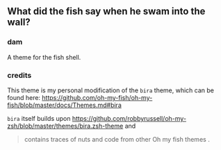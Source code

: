 ## What did the fish say when he swam into the wall?

### dam
A theme for the fish shell.

### credits
This theme is my personal modification of the `bira` theme, which can be found here: https://github.com/oh-my-fish/oh-my-fish/blob/master/docs/Themes.md#bira

`bira` itself builds upon https://github.com/robbyrussell/oh-my-zsh/blob/master/themes/bira.zsh-theme and
> contains traces of nuts and code from other Oh my fish themes .
